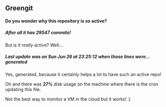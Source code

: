 ## Greengit

#### Do you wonder why this repository is so active?

##### After all it has 29547 commits!

But is it *really* active? Well...

##### Last update was on Sun Jun 26 at 23:25:12 when those lines were... generated

Yes, generated, because it certainly helps a lot to have such an active repo!

Oh and there was **27%** disk usage on the machine
where there is the cron updating this file.

Not the best way to monitor a VM in the cloud but it works! :)
